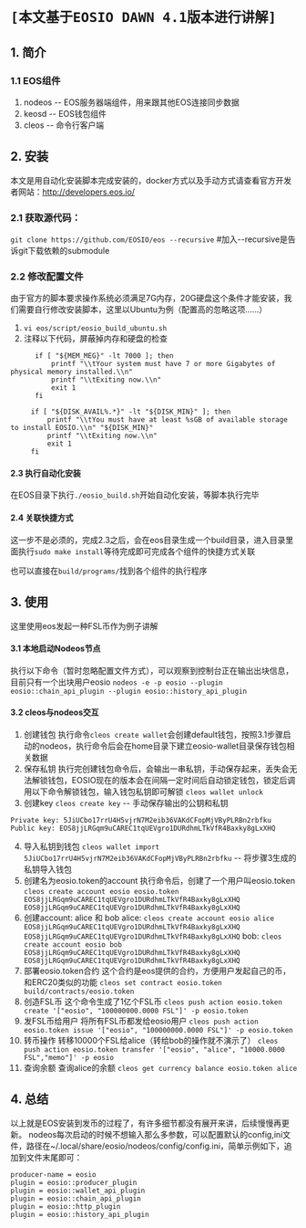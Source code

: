 # `[本文基于EOSIO DAWN 4.1版本进行讲解]`
## 1. 简介
### 1.1 EOS组件
1) nodeos -- EOS服务器端组件，用来跟其他EOS连接同步数据
2) keosd -- EOS钱包组件
3) cleos -- 命令行客户端
##  2. 安装
本文是用自动化安装脚本完成安装的，docker方式以及手动方式请查看官方开发者网站：http://developers.eos.io/
### 2.1 获取源代码：
`git clone https://github.com/EOSIO/eos --recursive` #加入--recursive是告诉git下载依赖的submodule
### 2.2 修改配置文件
由于官方的脚本要求操作系统必须满足7G内存，20G硬盘这个条件才能安装，我们需要自行修改安装脚本，这里以Ubuntu为例（配置高的忽略这项......）
1. `vi eos/script/eosio_build_ubuntu.sh`
2. 注释以下代码，屏蔽掉内存和硬盘的检查
```
      if [ "${MEM_MEG}" -lt 7000 ]; then
          printf "\\tYour system must have 7 or more Gigabytes of physical memory installed.\\n"
          printf "\\tExiting now.\\n"
          exit 1
      fi
``` 
```
     if [ "${DISK_AVAIL%.*}" -lt "${DISK_MIN}" ]; then
         printf "\\tYou must have at least %sGB of available storage to install EOSIO.\\n" "${DISK_MIN}"
         printf "\\tExiting now.\\n"
         exit 1
     fi
```
#### 2.3  执行自动化安装
在EOS目录下执行`./eosio_build.sh`开始自动化安装，等脚本执行完毕

#### 2.4 关联快捷方式
这一步不是必须的，完成2.3之后，会在eos目录生成一个build目录，进入目录里面执行`sudo make install`等待完成即可完成各个组件的快捷方式关联

也可以直接在`build/programs/`找到各个组件的执行程序

## 3. 使用
这里使用eos发起一种FSL币作为例子讲解
#### 3.1 本地启动Nodeos节点
执行以下命令（暂时忽略配置文件方式），可以观察到控制台正在输出出块信息，目前只有一个出块用户eosio
`nodeos -e -p eosio --plugin eosio::chain_api_plugin --plugin eosio::history_api_plugin`
#### 3.2 cleos与nodeos交互
1. 创建钱包
执行命令`cleos create wallet`会创建default钱包，按照3.1步骤启动的nodeos，执行命令后会在home目录下建立eosio-wallet目录保存钱包相关数据
2. 保存私钥
执行完创建钱包命令后，会输出一串私钥，手动保存起来，丢失会无法解锁钱包，EOSIO现在的版本会在间隔一定时间后自动锁定钱包，锁定后调用以下命令解锁钱包，输入钱包私钥即可解锁
`cleos wallet unlock`
3. 创建key
`cleos create key` -- 手动保存输出的公钥和私钥
```
Private key: 5JiUCbo17rrU4H5vjrN7M2eib36VAKdCFopMjVByPLRBn2rbfku
Public key: EOS8jjLRGqm9uCAREC1tqUEVgro1DURdhmLTkVfR4Baxky8gLxXHQ
```
4. 导入私钥到钱包
`cleos wallet import 5JiUCbo17rrU4H5vjrN7M2eib36VAKdCFopMjVByPLRBn2rbfku` -- 将步骤3生成的私钥导入钱包
5. 创建名为eosio.token的account
执行命令后，创建了一个用户叫eosio.token
`cleos create account eosio eosio.token EOS8jjLRGqm9uCAREC1tqUEVgro1DURdhmLTkVfR4Baxky8gLxXHQ EOS8jjLRGqm9uCAREC1tqUEVgro1DURdhmLTkVfR4Baxky8gLxXHQ`
6. 创建account: alice 和 bob
alice:
`cleos create account eosio alice EOS8jjLRGqm9uCAREC1tqUEVgro1DURdhmLTkVfR4Baxky8gLxXHQ EOS8jjLRGqm9uCAREC1tqUEVgro1DURdhmLTkVfR4Baxky8gLxXHQ`
bob:
`cleos create account eosio bob EOS8jjLRGqm9uCAREC1tqUEVgro1DURdhmLTkVfR4Baxky8gLxXHQ EOS8jjLRGqm9uCAREC1tqUEVgro1DURdhmLTkVfR4Baxky8gLxXHQ`
7. 部署eosio.token合约
这个合约是eos提供的合约，方便用户发起自己的币，和ERC20类似的功能
`cleos set contract eosio.token build/contracts/eosio.token`
8. 创造FSL币
这个命令生成了1亿个FSL币
`cleos push action eosio.token create '["eosio", "100000000.0000 FSL"]' -p eosio.token`
9. 发FSL币给用户
将所有FSL币都发给eosio用户
`cleos push action eosio.token issue '["eosio", "100000000.0000 FSL"]' -p eosio.token`
10. 转币操作
转移10000个FSL给alice（转给bob的操作就不演示了）
`cleos push action eosio.token transfer '["eosio", "alice", "10000.0000 FSL","memo"]' -p eosio`
11. 查询余额
查询alice的余额
`cleos get currency balance eosio.token alice`
## 4. 总结
以上就是EOS安装到发币的过程了，有许多细节都没有展开来讲，后续慢慢再更新。
nodeos每次启动的时候不想输入那么多参数，可以配置默认的config,ini文件，路径在~/.local/share/eosio/nodeos/config/config.ini，简单示例如下，追加到文件末尾即可：
```
producer-name = eosio
plugin = eosio::producer_plugin
plugin = eosio::wallet_api_plugin
plugin = eosio::chain_api_plugin
plugin = eosio::http_plugin
plugin = eosio::history_api_plugin
```
